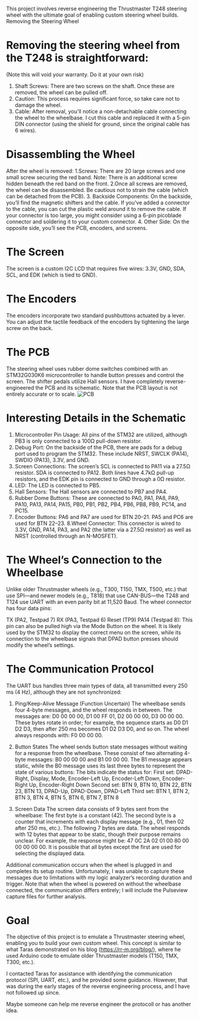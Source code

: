 This project involves reverse engineering the Thrustmaster T248 steering wheel with the ultimate goal of enabling custom steering wheel builds.
Removing the Steering Wheel

# Removing the steering wheel from the T248 is straightforward:
(Note this will void your warranty. Do it at your own risk)
   1. Shaft Screws: There are two screws on the shaft. Once these are removed, the wheel can be pulled off.
   2. Caution: This process requires significant force, so take care not to damage the wheel.
   3. Cable: After removal, you'll notice a non-detachable cable connecting the wheel to the wheelbase. I cut this cable and replaced it with a 5-pin DIN connector (using the    shield for ground, since the original cable has 6 wires).

# Disassembling the Wheel

After the wheel is removed:
    1.Screws: There are 20 large screws and one small screw securing the red band.
        Note: There is an additional screw hidden beneath the red band on the front.
    2.Once all screws are removed, the wheel can be disassembled. Be cautious not to strain the cable (which can be detached from the PCB).
    3. Backside Components: On the backside, you’ll find the magnetic shifters and the cable. If you’ve added a connector to the cable, you can cut the plastic weld around it to remove the cable. If your connector is too large, you might consider using a 6-pin picoblade connector and soldering it to your custom connector.
    4. Other Side: On the opposite side, you’ll see the PCB, encoders, and screens.

# The Screen
   The screen is a custom I2C LCD that requires five wires: 3.3V, GND, SDA, SCL, and EDK (which is tied to GND).

# The Encoders
   The encoders incorporate two standard pushbuttons actuated by a lever.
   You can adjust the tactile feedback of the encoders by tightening the large screw on the back.

# The PCB
   The steering wheel uses rubber dome switches combined with an STM32G030K6 microcontroller to handle button presses and control the screen.
   The shifter pedals utilize Hall sensors.
   I have completely reverse-engineered the PCB and its schematic. Note that the PCB layout is not entirely accurate or to scale.
![PCB](pictures/readme/FrontPCBDesign.png)

# Interesting Details in the Schematic
   1. Microcontroller Pin Usage: All pins of the STM32 are utilized, although PB3 is only connected to a 100Ω pull-down resistor.
   2.  Debug Port: On the backside of the PCB, there are pads for a debug port used to program the STM32. These include NRST, SWCLK (PA14), SWDIO (PA13), 3.3V, and GND.
   3.  Screen Connections:
        The screen’s SCL is connected to PA11 via a 27.5Ω resistor.
        SDA is connected to PA12.
        Both lines have 4.7kΩ pull-up resistors, and the EDK pin is connected to GND through a 0Ω resistor.
   4. LED: The LED is connected to PB5.
   5. Hall Sensors: The Hall sensors are connected to PB7 and PA4.
   6. Rubber Dome Buttons: These are connected to PA0, PA1, PA8, PA9, PA10, PA13, PA14, PA15, PB0, PB1, PB2, PB4, PB6, PB8, PB9, PC14, and PC15.
   7. Encoder Buttons:
        PA6 and PA7 are used for BTN 20–21.
        PA5 and PC6 are used for BTN 22–23.
   8.Wheel Connector: This connector is wired to 3.3V, GND, PA14, PA3, and PA2 (the latter via a 27.5Ω resistor) as well as NRST (controlled through an N-MOSFET).

# The Wheel’s Connection to the Wheelbase

Unlike older Thrustmaster wheels (e.g., T300, T150, TMX, T500, etc.) that use SPI—and newer models (e.g., T818) that use CAN-BUS—the T248 and T124 use UART with an even parity bit at 11,520 Baud. The wheel connector has four data pins:

   TX (PA2, Testpad 7)
   RX (PA3, Testpad 6)
   Reset (TP9)
   PA14 (Testpad 8): This pin can also be pulled high via the Mode Button on the wheel. It is likely used by the STM32 to display the correct menu on the screen, while its connection to the wheelbase signals that DPAD button presses should modify the wheel’s settings.

# The Communication Protocol

The UART bus handles three main types of data, all transmitted every 250 ms (4 Hz), although they are not synchronized:

   1. Ping/Keep-Alive Message (Function Uncertain)
        The wheelbase sends four 4-byte messages, and the wheel responds in between.
        The messages are:
        D0 00 00 00, D1 00 FF 01, D2 00 00 00, D3 00 00 00.
        These bytes rotate in order; for example, the sequence starts as D0 D1 D2 D3, then after 250 ms becomes D1 D2 D3 D0, and so on.
        The wheel always responds with:
        F0 00 00 00.

   2. Button States
        The wheel sends button state messages without waiting for a response from the wheelbase.
        These consist of two alternating 4-byte messages:
        B0 00 00 00 and B1 00 00 00.
        The B1 message appears static, while the B0 message uses its last three bytes to represent the state of various buttons:
            The bits indicate the status for:
                First set: DPAD-Right, Display, Mode, Encoder-Left Up, Encoder-Left Down, Encoder-Right Up, Encoder-Right Down
                Second set: BTN 9, BTN 10, BTN 22, BTN 23, BTN 13, DPAD-Up, DPAD-Down, DPAD-Left
                Third set: BTN 1, BTN 2, BTN 3, BTN 4, BTN 5, BTN 6, BTN 7, BTN 8

   3. Screen Data
        The screen data consists of 9 bytes sent from the wheelbase:
            The first byte is a constant (42).
            The second byte is a counter that increments with each display message (e.g., 01, then 02 after 250 ms, etc.).
            The following 7 bytes are data.
        The wheel responds with 12 bytes that appear to be static, though their purpose remains unclear. For example, the response might be:
        47 0C 2A 02 01 00 80 00 00 00 00 00.
        It is possible that all bytes except the first are used for selecting the displayed data.

Additional communication occurs when the wheel is plugged in and completes its setup routine. Unfortunately, I was unable to capture these messages due to limitations with my logic analyzer’s recording duration and trigger. Note that when the wheel is powered on without the wheelbase connected, the communication differs entirely; I will include the Pulseview capture files for further analysis.

# Goal

The objective of this project is to emulate a Thrustmaster steering wheel, enabling you to build your own custom wheel. This concept is similar to what Taras demonstrated on his blog (https://rr-m.org/blog/), where he used Arduino code to emulate older Thrustmaster models (T150, TMX, T300, etc.).

I contacted Taras for assistance with identifying the communication protocol (SPI, UART, etc.), and he provided some guidance. However, that was during the early stages of the reverse engineering process, and I have not followed up since.

Maybe someone can help me reverse engineer the protocoll or has another idea.
